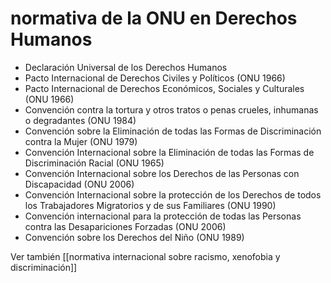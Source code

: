 # normativa de la ONU en Derechos Humanos
- Declaración Universal de los Derechos Humanos
- Pacto Internacional de Derechos Civiles y Políticos (ONU 1966)
- Pacto Internacional de Derechos Económicos, Sociales y Culturales (ONU 1966)
- Convención contra la tortura y otros tratos o penas crueles, inhumanas o degradantes (ONU 1984)
- Convención sobre la Eliminación de todas las Formas de Discriminación contra la Mujer (ONU 1979)
- Convención Internacional sobre la Eliminación de todas las Formas de Discriminación Racial (ONU 1965)
- Convención Internacional sobre los Derechos de las Personas con Discapacidad (ONU 2006)
- Convención Internacional sobre la protección de los Derechos de todos los Trabajadores Migratorios y de sus Familiares (ONU 1990)
- Convención internacional para la protección de todas las Personas contra las Desapariciones Forzadas (ONU 2006)
- Convención sobre los Derechos del Niño (ONU 1989)

Ver también [[normativa internacional sobre racismo, xenofobia y discriminación]]
